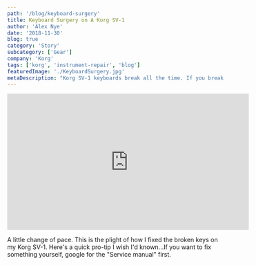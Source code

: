```yaml
---
path: '/blog/keyboard-surgery'
title: Keyboard Surgery on A Korg SV-1
author: 'Alex Nye'
date: '2018-11-30'
blog: true
category: 'Story'
subcategory: ['Gear']
company: 'Korg'
tags: ['korg', 'instrument-repair', 'blog']
featuredImage: './KeyboardSurgery.jpg'
metaDescription: "Korg SV-1 keyboards break all the time. If you break a key, this is how you can fix it, learn from my mistakes. Watch me replace a key and the (unnecessarily) pain staking process of putting it back together."
---
```

<iframe width="560" height="315" src="https://www.youtube-nocookie.com/embed/d7WWDHqrBro" frameborder="0" allow="accelerometer; autoplay; encrypted-media; gyroscope; picture-in-picture" allowfullscreen></iframe>

A little change of pace. This is the plight of how I fixed the broken keys on my Korg SV-1. Here's a quick pro-tip I wish I'd known...If you want to fix something yourself, google for the "Service manual" first.


